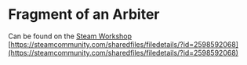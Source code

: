 # Fragment of an Arbiter
Can be found on the [Steam Workshop](https://steamcommunity.com/sharedfiles/filedetails/?id=2598592068)
[https://steamcommunity.com/sharedfiles/filedetails/?id=2598592068](https://steamcommunity.com/sharedfiles/filedetails/?id=2598592068)